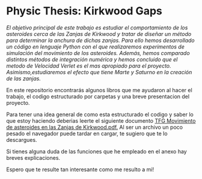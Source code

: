 # Physic Thesis: Kirkwood Gaps 

_El objetivo principal de este trabajo es estudiar el comportamiento de los asteroides cerca de las Zanjas de Kirkwood y tratar de diseñar un método para determinar la anchura de dichas zanjas. Para ello hemos desarrollado un código en lenguaje Python con el que realizaremos experimentos de simulación del movimiento de los asteroides. Además, hemos comparado distintos métodos de integración numérica y hemos concluido que el metodo de Velocidad Verlet es el mas apropiado para el proyecto. Asimismo,estudiaremos el efecto que tiene Marte y Saturno en la creación de las zanjas._


En este repositorio encontrarás  algunos libros que me ayudaron al hacer el trabajo, el codigo estructurado por carpetas y una breve presentacion del proyecto.

Para tener una idea general de como esta estructurado el codigo y saber lo que estoy haciendo deberias leerte el siguiente documento [TFG Movimiento de asteroides en las Zanjas de Kirkwood.pdf.](https://github.com/Mazziitoozz/Physic-Thesis-Kirkwood-Gaps/blob/master/TFG%20Movimiento%20de%20asteroides%20en%20las%20Zanjas%20de%20Kirkwood.pdf) Al ser un archivo un poco pesado el navegador puede tardar en cargar, te sugiero que te lo descargues.
 
Si tienes alguna duda de las funciones que he empleado en el anexo hay breves explicaciones. 

Espero que te resulte tan interesante como me resulto a mi!
